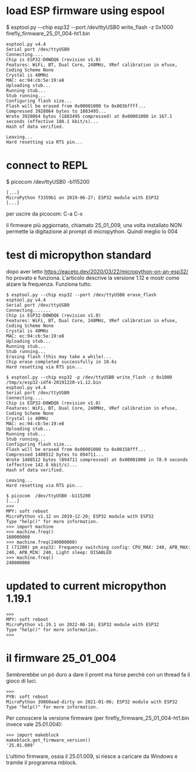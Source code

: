 
# load ESP firmware using espool

$ esptool.py --chip esp32 --port /dev/ttyUSB0 write_flash -z 0x1000 firefly_firmware_25_01_004-ht1.bin
```
esptool.py v4.4
Serial port /dev/ttyUSB0
Connecting....
Chip is ESP32-D0WDQ6 (revision v1.0)
Features: WiFi, BT, Dual Core, 240MHz, VRef calibration in efuse, Coding Scheme None
Crystal is 40MHz
MAC: ec:94:cb:5e:19:e8
Uploading stub...
Running stub...
Stub running...
Configuring flash size...
Flash will be erased from 0x00001000 to 0x003bffff...
Compressed 3928064 bytes to 1883495...
Wrote 3928064 bytes (1883495 compressed) at 0x00001000 in 167.1 seconds (effective 188.1 kbit/s)...
Hash of data verified.

Leaving...
Hard resetting via RTS pin...
```

# connect to REPL

$ picocom  /dev/ttyUSB0 -b115200
```
[...]
MicroPython f3359b1 on 2019-06-27; ESP32 module with ESP32
[...]
```

per uscire da picocom: C-a C-x

il firmware più aggiornato, chiamato 25_01_009, una volta installato
NON permette la digitazione al prompt di micropython. Quindi meglio lo 004


# test di micropython standard

dopo aver letto https://eaceto.dev/2020/03/22/micropython-on-an-esp32/
ho provato e funziona. L'articolo descrive la versione 1.12 e mostr
come alzare la frequenza. Funziona tutto.

```
$ esptool.py --chip esp32 --port /dev/ttyUSB0 erase_flash
esptool.py v4.4
Serial port /dev/ttyUSB0
Connecting.......
Chip is ESP32-D0WDQ6 (revision v1.0)
Features: WiFi, BT, Dual Core, 240MHz, VRef calibration in efuse, Coding Scheme None
Crystal is 40MHz
MAC: ec:94:cb:5e:19:e8
Uploading stub...
Running stub...
Stub running...
Erasing flash (this may take a while)...
Chip erase completed successfully in 10.6s
Hard resetting via RTS pin...
```

```
$ esptool.py --chip esp32 -p /dev/ttyUSB0 write_flash -z 0x1000 /tmp/x/esp32-idf4-20191220-v1.12.bin 
esptool.py v4.4
Serial port /dev/ttyUSB0
Connecting....
Chip is ESP32-D0WDQ6 (revision v1.0)
Features: WiFi, BT, Dual Core, 240MHz, VRef calibration in efuse, Coding Scheme None
Crystal is 40MHz
MAC: ec:94:cb:5e:19:e8
Uploading stub...
Running stub...
Stub running...
Configuring flash size...
Flash will be erased from 0x00001000 to 0x00158fff...
Compressed 1408512 bytes to 894711...
Wrote 1408512 bytes (894711 compressed) at 0x00001000 in 78.9 seconds (effective 142.8 kbit/s)...
Hash of data verified.

Leaving...
Hard resetting via RTS pin...
```

```
$ picocom  /dev/ttyUSB0 -b115200
[...]
>>> 
MPY: soft reboot
MicroPython v1.12 on 2019-12-20; ESP32 module with ESP32
Type "help()" for more information.
>>> import machine
>>> machine.freq()
160000000
>>> machine.freq(240000000)
I (71200) pm_esp32: Frequency switching config: CPU_MAX: 240, APB_MAX: 240, APB_MIN: 240, Light sleep: DISABLED
>>> machine.freq()
240000000
```

# updated to current micropython 1.19.1

```
>>> 
MPY: soft reboot
MicroPython v1.19.1 on 2022-06-18; ESP32 module with ESP32
Type "help()" for more information.
>>> 
```

# il firmware 25_01_004

Sembrerebbe un pò duro a dare il promt ma forse perchè con
un thread fa il gioco di luci.

```
>>> 
PYB: soft reboot
MicroPython 39860aad-dirty on 2021-01-06; ESP32 module with ESP32
Type "help()" for more information.
```

Per conoscere la versione firmware (per firefly_firmware_25_01_004-ht1.bin invece vale 25.01.004):

```
>>> import makeblock
makeblock.get_firmware_version()
'25.01.009'
```

L'ultimo firmware, ossia il 25.01.009, si riesce a caricare da Windows e tramite il programma mblock.


